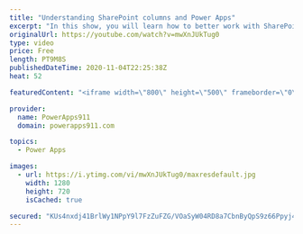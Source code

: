 ```yaml
---
title: "Understanding SharePoint columns and Power Apps"
excerpt: "In this show, you will learn how to better work with SharePoint columns for PowerApps. We cover how to properly create columns (no spaces) and we talk about the different column types that I do and don't use when SharePoint is just a data source. Super helpful information.   Power Apps and Power Automate"
originalUrl: https://youtube.com/watch?v=mwXnJUkTug0
type: video
price: Free
length: PT9M8S
publishedDateTime: 2020-11-04T22:25:38Z
heat: 52

featuredContent: "<iframe width=\"800\" height=\"500\" frameborder=\"0\" src=\"https://www.youtube.com/embed/mwXnJUkTug0\" allow=\"accelerometer; autoplay; encrypted-media; gyroscope; picture-in-picture\" allowfullscreen></iframe>"

provider:
  name: PowerApps911
  domain: powerapps911.com

topics:
  - Power Apps

images:
  - url: https://i.ytimg.com/vi/mwXnJUkTug0/maxresdefault.jpg
    width: 1280
    height: 720
    isCached: true

secured: "KUs4nxdj41BrlWy1NPpY9l7FzZuFZG/VOaSyW04RD8a7CbnByQpS9z66Ppyj4Lxwtd4YEuJ7TSPnkUYj+unrCpLdX/nsnl1RD95jM/QECuz11C+ArhoJGK1LM3GGBzEGWLhup/pHWxPfwYvgm/ri6JVCKQJJH98yd9/BBjRAsWujJeM2Mbz9/ExE9fb0svItdTbZhCpFY30UCuvUYWgGTDZtW7GhnO6XhEY+E4lcWx8eEyyLidsd2/iDdlG4fziPUK8npOwv+WfR4KbbuD7ckJYkYtcF/RlzNPa+BAqqitdeJrIJCZYqq/ct6pn47X4Jxk/XxgSnAKUmniq8bpNWH25XdM116TYgGNmwVyqB8qCw4jdzhwWsoU2n+PD5wcIR1YYZBMxOBxV+jO8IKDthH6t2KNAIBBlxFukJNlqG0Pg=;C2SFPldIVmfOSWSJp2N3PQ=="
---
```


